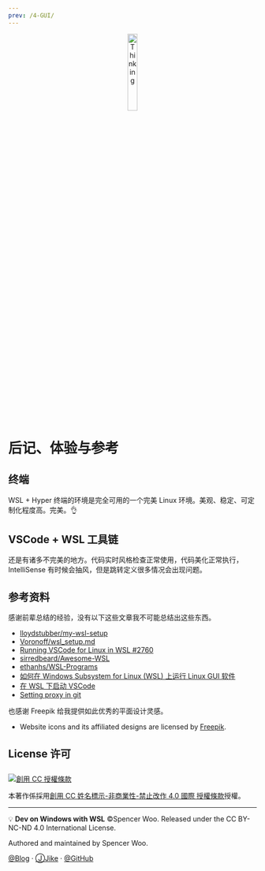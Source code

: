 ```yaml
---
prev: /4-GUI/
---
```


<div align="center"><img src="https://i.loli.net/2018/10/17/5bc6e3d608b81.png" alt="Thinking" width="20%"/></div>

# 后记、体验与参考

## 终端

WSL + Hyper 终端的环境是完全可用的一个完美 Linux 环境。美观、稳定、可定制化程度高。完美。👌

## VSCode + WSL 工具链

还是有诸多不完美的地方。代码实时风格检查正常使用，代码美化正常执行，IntelliSense 有时候会抽风，但是跳转定义很多情况会出现问题。

## 参考资料

感谢前辈总结的经验，没有以下这些文章我不可能总结出这些东西。

- [lloydstubber/my-wsl-setup](https://github.com/lloydstubber/my-wsl-setup)
- [Voronoff/wsl_setup.md](https://gist.github.com/Voronoff/059c50f9fd354386c305c55af1f3a61f#install-and-set-up-python-to-work-with-vscode-and-wsl)
- [Running VSCode for Linux in WSL #2760](https://github.com/Microsoft/WSL/issues/2760)
- [sirredbeard/Awesome-WSL](https://github.com/sirredbeard/Awesome-WSL)
- [ethanhs/WSL-Programs](https://github.com/ethanhs/WSL-Programs)
- [如何在 Windows Subsystem for Linux (WSL) 上运行 Linux GUI 软件](http://www.yuan-ji.me/%E5%A6%82%E4%BD%95%E5%9C%A8Windows-Subsystem-for-Linux-\(WSL\)-%E4%B8%8A%E8%BF%90%E8%A1%8CLinux-GUI-%E8%BD%AF%E4%BB%B6/)
- [在 WSL 下启动 VSCode](https://zhuanlan.zhihu.com/p/33226830)
- [Setting proxy in git](https://gist.github.com/laispace/666dd7b27e9116faece6)

也感谢 Freepik 给我提供如此优秀的平面设计灵感。

- Website icons and its affiliated designs are licensed by [Freepik](https://www.freepik.com/free-vector/modern-web-design-concept-with-isometric-view_3086978.htm).

## License 许可

<a rel="license" href="http://creativecommons.org/licenses/by-nc-nd/4.0/"><img alt="創用 CC 授權條款" style="border-width:0; padding-top:10px;" src="https://i.creativecommons.org/l/by-nc-nd/4.0/88x31.png" /></a>

本著作係採用<a rel="license" href="http://creativecommons.org/licenses/by-nc-nd/4.0/">創用 CC 姓名標示-非商業性-禁止改作 4.0 國際 授權條款</a>授權。

---

💡 **Dev on Windows with WSL** ©Spencer Woo. Released under the CC BY-NC-ND 4.0 International License.

Authored and maintained by Spencer Woo.

[@Blog](https://spencerwoo.com/) · [ⒿJike](https://web.okjike.com/user/4DDA0425-FB41-4188-89E4-952CA15E3C5E/post) · [@GitHub](https://github.com/spencerwooo)